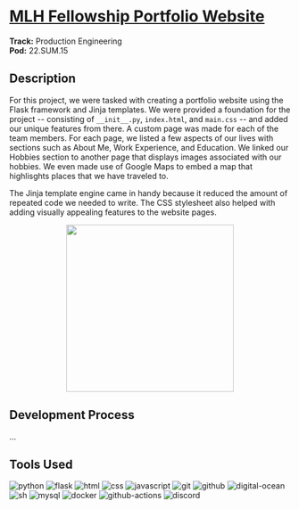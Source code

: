 # [MLH Fellowship Portfolio Website](http://tdbportfolio.duckdns.org:5000/)
**Track:** Production Engineering  
**Pod:** 22.SUM.15  

## Description
For this project, we were tasked with creating a portfolio website using the Flask framework and Jinja templates. We were provided a foundation for the project -- consisting of `__init__.py`, `index.html`, and `main.css` -- and added our unique features from there. A custom page was made for each of the team members. For each page, we listed a few aspects of our lives with sections such as About Me, Work Experience, and Education. We linked our Hobbies section to another page that displays images associated with our hobbies. We even made use of Google Maps to embed a map that highlisghts places that we have traveled to.

The Jinja template engine came in handy because it reduced the amount of repeated code we needed to write. The CSS stylesheet also helped with adding visually appealing features to the website pages.

<p align="center">
  <img src="https://user-images.githubusercontent.com/65676639/175758975-bc9c38dc-9cde-4ed4-a8ad-a398182ccb44.gif" width="300">
</p>

## Development Process
...

## Tools Used
![python](https://img.shields.io/badge/Python-FFD43B?style=for-the-badge&logo=python&logoColor=blue)
![flask](https://img.shields.io/badge/Flask-000000?style=for-the-badge&logo=flask&logoColor=white)
![html](https://img.shields.io/badge/HTML5-E34F26?style=for-the-badge&logo=html5&logoColor=white)
![css](https://img.shields.io/badge/CSS3-1572B6?style=for-the-badge&logo=css3&logoColor=white)
![javascript](https://img.shields.io/badge/JavaScript-323330?style=for-the-badge&logo=javascript&logoColor=F7DF1E)
![git](https://img.shields.io/badge/GIT-E44C30?style=for-the-badge&logo=git&logoColor=white)
![github](https://img.shields.io/badge/GitHub-100000?style=for-the-badge&logo=github&logoColor=white)
![digital-ocean](https://img.shields.io/badge/Digital_Ocean-0080FF?style=for-the-badge&logo=DigitalOcean&logoColor=white)
![sh](https://img.shields.io/badge/Shell_Script-121011?style=for-the-badge&logo=gnu-bash&logoColor=white)
![mysql](https://img.shields.io/badge/MySQL-005C84?style=for-the-badge&logo=mysql&logoColor=white)
![docker](https://img.shields.io/badge/Docker-2CA5E0?style=for-the-badge&logo=docker&logoColor=white)
![github-actions](https://img.shields.io/badge/GitHub_Actions-2088FF?style=for-the-badge&logo=github-actions&logoColor=white)
![discord](https://img.shields.io/badge/Discord-5865F2?style=for-the-badge&logo=discord&logoColor=white)
